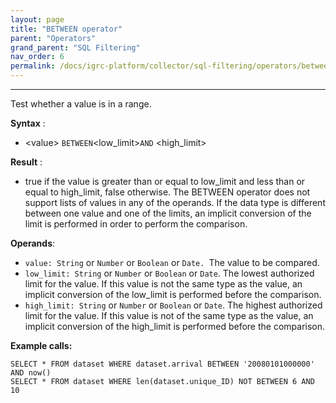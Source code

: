 ```yaml
---
layout: page
title: "BETWEEN operator"
parent: "Operators"
grand_parent: "SQL Filtering"
nav_order: 6
permalink: /docs/igrc-platform/collector/sql-filtering/operators/between-operator/
---
```

---

Test whether a value is in a range.   

**Syntax** :

- \<value\> `BETWEEN`\<low\_limit\>`AND` \<high\_limit\>   

**Result** :   

- true if the value is greater than or equal to low\_limit and less than or equal to high\_limit, false otherwise. The BETWEEN operator does not support lists of values in any of the operands. If the data type is different between one value and one of the limits, an implicit conversion of the limit is performed in order to perform the comparison.

**Operands**:  

- `value: String` or `Number` or `Boolean` or `Date. `The value to be compared.
- `low_limit: String` or `Number` or `Boolean` or `Date`. The lowest authorized limit for the value. If this value is not the same type as the value, an implicit conversion of the low\_limit is performed before the comparison.
- `high_limit: String` or `Number` or `Boolean` or `Date`. The highest authorized limit for the value. If this value is not of the same type as the value, an implicit conversion of the high\_limit is performed before the comparison.

**Example calls:**  
```
SELECT * FROM dataset WHERE dataset.arrival BETWEEN '20080101000000' AND now()
SELECT * FROM dataset WHERE len(dataset.unique_ID) NOT BETWEEN 6 AND 10
```
